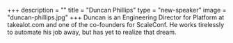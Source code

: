 +++
description = ""
title = "Duncan Phillips"
type = "new-speaker"
image = "duncan-phillips.jpg"
+++
Duncan is an Engineering Director for Platform at takealot.com and one of the co-founders for ScaleConf. He works tirelessly to automate his job away, but has yet to realize that dream.